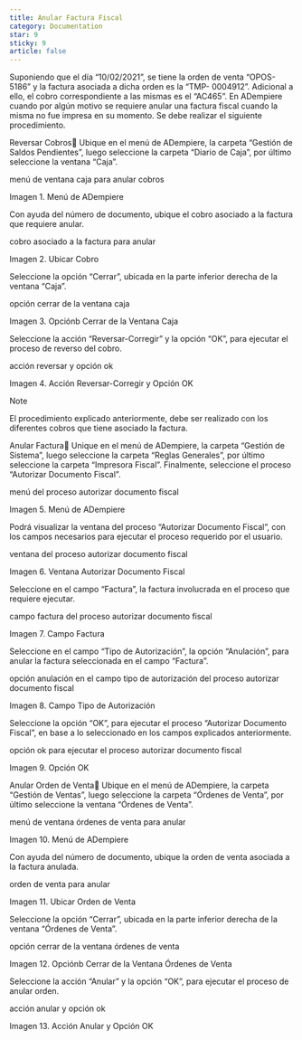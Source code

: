 ```yaml
---
title: Anular Factura Fiscal
category: Documentation
star: 9
sticky: 9
article: false
---
```


Suponiendo que el día “10/02/2021”, se tiene la orden de venta “OPOS-5186” y la factura asociada a dicha orden es la “TMP- 0004912”. Adicional a ello, el cobro correspondiente a las mismas es el “AC465”. En ADempiere cuando por algún motivo se requiere anular una factura fiscal cuando la misma no fue impresa en su momento. Se debe realizar el siguiente procedimiento.

Reversar Cobros
Ubique en el menú de ADempiere, la carpeta “Gestión de Saldos Pendientes”, luego seleccione la carpeta “Diario de Caja”, por último seleccione la ventana “Caja”.

menú de ventana caja para anular cobros

Imagen 1. Menú de ADempiere

Con ayuda del número de documento, ubique el cobro asociado a la factura que requiere anular.

cobro asociado a la factura para anular

Imagen 2. Ubicar Cobro

Seleccione la opción “Cerrar”, ubicada en la parte inferior derecha de la ventana “Caja”.

opción cerrar de la ventana caja

Imagen 3. Opciónb Cerrar de la Ventana Caja

Seleccione la acción “Reversar-Corregir” y la opción “OK”, para ejecutar el proceso de reverso del cobro.

acción reversar y opción ok

Imagen 4. Acción Reversar-Corregir y Opción OK

Note

El procedimiento explicado anteriormente, debe ser realizado con los diferentes cobros que tiene asociado la factura.

Anular Factura
Unique en el menú de ADempiere, la carpeta “Gestión de Sistema”, luego seleccione la carpeta “Reglas Generales”, por último seleccione la carpeta “Impresora Fiscal”. Finalmente, seleccione el proceso “Autorizar Documento Fiscal”.

menú del proceso autorizar documento fiscal

Imagen 5. Menú de ADempiere

Podrá visualizar la ventana del proceso “Autorizar Documento Fiscal”, con los campos necesarios para ejecutar el proceso requerido por el usuario.

ventana del proceso autorizar documento fiscal

Imagen 6. Ventana Autorizar Documento Fiscal

Seleccione en el campo “Factura”, la factura involucrada en el proceso que requiere ejecutar.

campo factura del proceso autorizar documento fiscal

Imagen 7. Campo Factura

Seleccione en el campo “Tipo de Autorización”, la opción “Anulación”, para anular la factura seleccionada en el campo “Factura”.

opción anulación en el campo tipo de autorización del proceso autorizar documento fiscal

Imagen 8. Campo Tipo de Autorización

Seleccione la opción “OK”, para ejecutar el proceso “Autorizar Documento Fiscal”, en base a lo seleccionado en los campos explicados anteriormente.

opción ok para ejecutar el proceso autorizar documento fiscal

Imagen 9. Opción OK

Anular Orden de Venta
Ubique en el menú de ADempiere, la carpeta “Gestión de Ventas”, luego seleccione la carpeta “Órdenes de Venta”, por último seleccione la ventana “Órdenes de Venta”.

menú de ventana órdenes de venta para anular

Imagen 10. Menú de ADempiere

Con ayuda del número de documento, ubique la orden de venta asociada a la factura anulada.

orden de venta para anular

Imagen 11. Ubicar Orden de Venta

Seleccione la opción “Cerrar”, ubicada en la parte inferior derecha de la ventana “Órdenes de Venta”.

opción cerrar de la ventana órdenes de venta

Imagen 12. Opciónb Cerrar de la Ventana Órdenes de Venta

Seleccione la acción “Anular” y la opción “OK”, para ejecutar el proceso de anular orden.

acción anular y opción ok

Imagen 13. Acción Anular y Opción OK